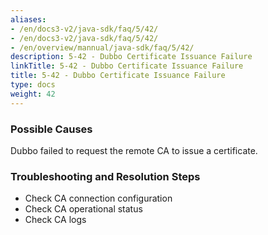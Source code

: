 ```yaml
---
aliases:
- /en/docs3-v2/java-sdk/faq/5/42/
- /en/docs3-v2/java-sdk/faq/5/42/
- /en/overview/mannual/java-sdk/faq/5/42/
description: 5-42 - Dubbo Certificate Issuance Failure
linkTitle: 5-42 - Dubbo Certificate Issuance Failure
title: 5-42 - Dubbo Certificate Issuance Failure
type: docs
weight: 42
---
```







### Possible Causes

Dubbo failed to request the remote CA to issue a certificate.

### Troubleshooting and Resolution Steps

- Check CA connection configuration
- Check CA operational status
- Check CA logs

